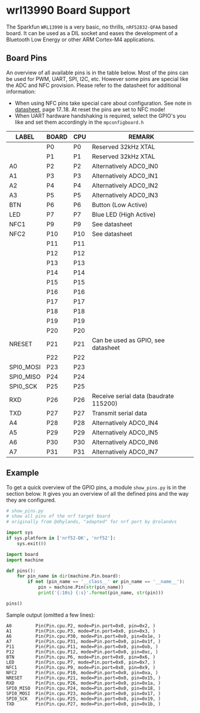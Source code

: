 # wrl13990 Board Support

The Sparkfun `WRL13990` is a very basic, no thrills, `nRF52832-QFAA` based board. It can be used as a DIL socket and eases the development of a Bluetooth Low Energy or other ARM Cortex-M4 applications.

## Board Pins
An overview of all available pins is in the table below. Most of the pins can be used for PWM, UART, SPI, I2C, etc. However some pins are special like the ADC and NFC provision. Please refer to the datasheet for additional information:

- When using NFC pins take special care about configuration. See note in [datasheet](http://infocenter.nordicsemi.com/pdf/nRF52832_PS_v1.4.pdf), page 17..18. At reset the pins are set to NFC mode!
- When UART hardware handshaking is required, select the GPIO's you like and set them accordingly in the `mpconfigboard.h`


LABEL | BOARD | CPU | REMARK
--- | --- | --- | ---
         |P0 |P0 | Reserved 32kHz XTAL 
         |P1 |P1 | Reserved 32kHz XTAL
A0       |P2 |P2 | Alternatively ADC0_IN0
A1       |P3 |P3 | Alternatively ADC0_IN1
A2       |P4 |P4 | Alternatively ADC0_IN2
A3       |P5 |P5 | Alternatively ADC0_IN3
BTN      |P6 |P6 | Button (Low Active)
LED      |P7 |P7 | Blue LED (High Active)
NFC1     |P9 |P9 | See datasheet
NFC2     |P10|P10| See datasheet
         |P11|P11|
         |P12|P12|
         |P13|P13|
         |P14|P14|
         |P15|P15|
         |P16|P16|
         |P17|P17|
         |P18|P18|
         |P19|P19|
         |P20|P20|
NRESET   |P21|P21| Can be used as GPIO, see datasheet
         |P22|P22|
SPI0_MOSI|P23|P23|
SPI0_MISO|P24|P24|
SPI0_SCK |P25|P25|
RXD      |P26|P26| Receive serial data (baudrate 115200)
TXD      |P27|P27| Transmit serial data
A4       |P28|P28| Alternatively ADC0_IN4
A5       |P29|P29| Alternatively ADC0_IN5
A6       |P30|P30| Alternatively ADC0_IN6
A7       |P31|P31| Alternatively ADC0_IN7

## Example
To get a quick overview of the GPIO pins, a module `show_pins.py` is in the section below. It gives you an overview of all the defined pins and the way they are configured.

```python
# show_pins.py
# show all pins of the nrf target board
# originally from @dhylands, "adapted" for nrf port by @rolandvs

import sys
if sys.platform in ['nrf52-DK', 'nrf52']:
    sys.exit(0)

import board
import machine

def pins():
    for pin_name in dir(machine.Pin.board):
        if not (pin_name == '__class__' or pin_name == '__name__'):
            pin = machine.Pin(str(pin_name))
            print('{:10s} {:s}'.format(pin_name, str(pin)))

pins()

```

Sample output (omitted a few lines):

```
A0         Pin(Pin.cpu.P2, mode=Pin.port=0x0, pin=0x2, )
A1         Pin(Pin.cpu.P3, mode=Pin.port=0x0, pin=0x3, )
A6         Pin(Pin.cpu.P30, mode=Pin.port=0x0, pin=0x1e, )
A7         Pin(Pin.cpu.P31, mode=Pin.port=0x0, pin=0x1f, )
P11        Pin(Pin.cpu.P11, mode=Pin.port=0x0, pin=0xb, )
P12        Pin(Pin.cpu.P12, mode=Pin.port=0x0, pin=0xc, )
BTN        Pin(Pin.cpu.P6, mode=Pin.port=0x0, pin=0x6, )
LED        Pin(Pin.cpu.P7, mode=Pin.port=0x0, pin=0x7, )
NFC1       Pin(Pin.cpu.P9, mode=Pin.port=0x0, pin=0x9, )
NFC2       Pin(Pin.cpu.P10, mode=Pin.port=0x0, pin=0xa, )
NRESET     Pin(Pin.cpu.P21, mode=Pin.port=0x0, pin=0x15, )
RXD        Pin(Pin.cpu.P26, mode=Pin.port=0x0, pin=0x1a, )
SPI0_MISO  Pin(Pin.cpu.P24, mode=Pin.port=0x0, pin=0x18, )
SPI0_MOSI  Pin(Pin.cpu.P23, mode=Pin.port=0x0, pin=0x17, )
SPI0_SCK   Pin(Pin.cpu.P25, mode=Pin.port=0x0, pin=0x19, )
TXD        Pin(Pin.cpu.P27, mode=Pin.port=0x0, pin=0x1b, )
```

